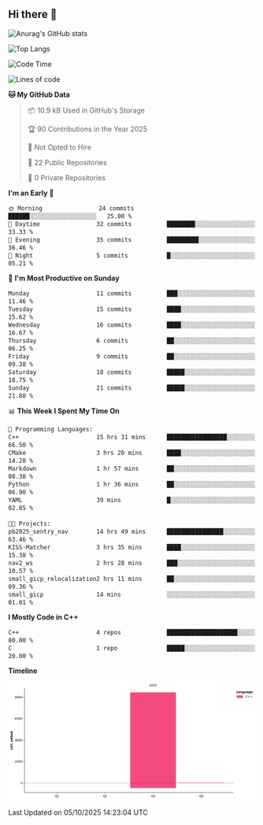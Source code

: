 ## Hi there 👋

![Anurag's GitHub stats](https://github-readme-stats.vercel.app/api?username=LemperorD)

![Top Langs](https://github-readme-stats.vercel.app/api/top-langs/?username=LemperorD)

<!--START_SECTION:waka-->
![Code Time](http://img.shields.io/badge/Code%20Time-34%20hrs%2046%20mins-blue)

![Lines of code](https://img.shields.io/badge/From%20Hello%20World%20I%27ve%20Written-8.4%20thousand%20lines%20of%20code-blue)

**🐱 My GitHub Data** 

> 📦 10.9 kB Used in GitHub's Storage 
 > 
> 🏆 90 Contributions in the Year 2025
 > 
> 🚫 Not Opted to Hire
 > 
> 📜 22 Public Repositories 
 > 
> 🔑 0 Private Repositories 
 > 
**I'm an Early 🐤** 

```text
🌞 Morning                24 commits          ██████░░░░░░░░░░░░░░░░░░░   25.00 % 
🌆 Daytime                32 commits          ████████░░░░░░░░░░░░░░░░░   33.33 % 
🌃 Evening                35 commits          █████████░░░░░░░░░░░░░░░░   36.46 % 
🌙 Night                  5 commits           █░░░░░░░░░░░░░░░░░░░░░░░░   05.21 % 
```
📅 **I'm Most Productive on Sunday** 

```text
Monday                   11 commits          ███░░░░░░░░░░░░░░░░░░░░░░   11.46 % 
Tuesday                  15 commits          ████░░░░░░░░░░░░░░░░░░░░░   15.62 % 
Wednesday                16 commits          ████░░░░░░░░░░░░░░░░░░░░░   16.67 % 
Thursday                 6 commits           ██░░░░░░░░░░░░░░░░░░░░░░░   06.25 % 
Friday                   9 commits           ██░░░░░░░░░░░░░░░░░░░░░░░   09.38 % 
Saturday                 18 commits          █████░░░░░░░░░░░░░░░░░░░░   18.75 % 
Sunday                   21 commits          █████░░░░░░░░░░░░░░░░░░░░   21.88 % 
```


📊 **This Week I Spent My Time On** 

```text
💬 Programming Languages: 
C++                      15 hrs 31 mins      █████████████████░░░░░░░░   66.50 % 
CMake                    3 hrs 20 mins       ████░░░░░░░░░░░░░░░░░░░░░   14.28 % 
Markdown                 1 hr 57 mins        ██░░░░░░░░░░░░░░░░░░░░░░░   08.38 % 
Python                   1 hr 36 mins        ██░░░░░░░░░░░░░░░░░░░░░░░   06.90 % 
YAML                     39 mins             █░░░░░░░░░░░░░░░░░░░░░░░░   02.85 % 

🐱‍💻 Projects: 
pb2025_sentry_nav        14 hrs 49 mins      ████████████████░░░░░░░░░   63.46 % 
KISS-Matcher             3 hrs 35 mins       ████░░░░░░░░░░░░░░░░░░░░░   15.38 % 
nav2_ws                  2 hrs 28 mins       ███░░░░░░░░░░░░░░░░░░░░░░   10.57 % 
small_gicp_relocalization2 hrs 11 mins       ██░░░░░░░░░░░░░░░░░░░░░░░   09.36 % 
small_gicp               14 mins             ░░░░░░░░░░░░░░░░░░░░░░░░░   01.01 % 
```

**I Mostly Code in C++** 

```text
C++                      4 repos             ████████████████████░░░░░   80.00 % 
C                        1 repo              █████░░░░░░░░░░░░░░░░░░░░   20.00 % 
```



**Timeline**

![Lines of Code chart](https://raw.githubusercontent.com/LemperorD/LemperorD/main/assets/bar_graph.png)


 Last Updated on 05/10/2025 14:23:04 UTC
<!--END_SECTION:waka-->


<!--
**LemperorD/LemperorD** is a ✨ _special_ ✨ repository because its `README.md` (this file) appears on your GitHub profile.

Here are some ideas to get you started:

- 🔭 I’m currently working on ...
- 🌱 I’m currently learning ...
- 👯 I’m looking to collaborate on ...
- 🤔 I’m looking for help with ...
- 💬 Ask me about ...
- 📫 How to reach me: ...
- 😄 Pronouns: ...
- ⚡ Fun fact: ...
-->
